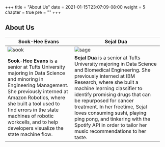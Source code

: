 +++
title = "About Us"
date = 2021-01-15T23:07:09-08:00
weight = 5
chapter = true
pre = "<b></b>"
+++

## About Us

| Sook-Hee Evans | Sejal Dua |
| -------------- | -------------- |
| ![sook](../../images/sook.png) | ![sage](../../images/sage.jpeg) |
| **Sook-Hee Evans** is a senior at Tufts University majoring in Data Science and minoring in Engineering Management. She previously interned at Amazon Robotics, where she built a tool used to find errors in the state machines of robotic workcells, and to help developers visualize the state machine flow. | **Sejal Dua** is a senior at Tufts University majoring in Data Science and Biomedical Engineering. She previously interned at IBM Research, where she built a machine learning classifier to identify promising drugs that can be repurposed for cancer treatment. In her freetime, Sejal loves consuming sushi, playing ping pong, and tinkering with the Spotify API in order to tailor her music recommendations to her taste. |
